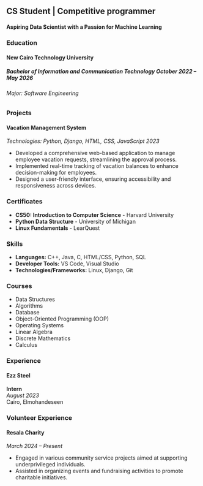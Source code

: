 ## CS Student | Competitive programmer
#### Aspiring Data Scientist with a Passion for Machine Learning

### Education

#### New Cairo Technology University  
##### Bachelor of Information and Communication Technology *October 2022 – May 2026*  
###### Major: Software Engineering


### Projects

#### Vacation Management System  
*Technologies: Python, Django, HTML, CSS, JavaScript*  *2023*  
- Developed a comprehensive web-based application to manage employee vacation requests, streamlining the approval process.
- Implemented real-time tracking of vacation balances to enhance decision-making for employees.
- Designed a user-friendly interface, ensuring accessibility and responsiveness across devices.

### Certificates

- **CS50: Introduction to Computer Science** - Harvard University
- **Python Data Structure** - University of Michigan
- **Linux Fundamentals** - LearQuest

### Skills

- **Languages:** C++, Java, C, HTML/CSS, Python, SQL
- **Developer Tools:** VS Code, Visual Studio
- **Technologies/Frameworks:** Linux, Django, Git

### Courses

- Data Structures
- Algorithms
- Database
- Object-Oriented Programming (OOP)
- Operating Systems
- Linear Algebra
- Discrete Mathematics
- Calculus

### Experience

#### Ezz Steel  
**Intern**  
*August 2023*  
Cairo, Elmohandeseen

### Volunteer Experience

#### Resala Charity
*March 2024 – Present*
- Engaged in various community service projects aimed at supporting underprivileged individuals.
- Assisted in organizing events and fundraising activities to promote charitable initiatives.
